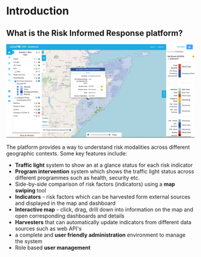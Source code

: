 # Introduction

## What is the Risk Informed Response platform?

![Overview Diagram](img/rir-website.png)

The platform provides a way to understand risk modalities across different geographic contexts. Some key features include:

* **Traffic light** system to show an at a glance status for each risk indicator
* **Program intervention** system which shows the traffic light status across different programmes such as health, security etc.
* Side-by-side comparison of risk factors (indicators) using a **map swiping** tool
* **Indicators** - risk factors which can be harvested form external sources and displayed in the map and dashboard
* **Interactive map** - click, drag, drill down into information on the map and open corresponding dashboards and details
* **Harvesters** that can automatically update indicators from different data sources such as web API's
* a complete and **user friendly administration** environment to manage the system
* Role based **user management**
